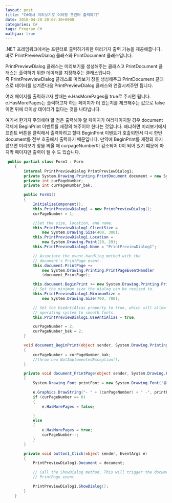 ```yaml
---
layout: post
title: "C#에서 미리보기로 여라장 프린터 출력하기"
date: 2010-04-20 20:07:30+0900
categories: C#
tags: Program C#
mathjax: true
---
```


.NET 프레임워크에서는 프린터로 출력하기위한 여러가지 출력 기능을 제공해줍니다.  
바로 PrintPreviewDialog 클래스와 PrintDocument 클래스입니다.  

PrintPreviewDialog 클래스는 미리보기를 생성해주는 클래스고 PrintDocument 클래스는 출력하기 위한 데이터를 지정해주는 클래스입니다.  
즉 PrintPrewviewDialog 클래스로 미리보기 창을 생성해주고 PrintDocument 클래스로 데이터를 넘겨준다음 PrintPreviewDialog 클래스와 연결시켜주면 됩니다.  

 여러 페이지를 출력하고자 할때는 e.HasMorePages을 true로 주시면 됩니다. e.HasMorePages는 출력하고자 하는 페이지가 더 있는지를 체크해주는 값으로 false이면 뒤에 더이상 데이터가 없다는 것을 나타냅니다.  

여기서 한가지 주의해야 할 점은 출력해야 할 페이지가 여러페이지일 경우 document 객체에 BeginPrint 이벤트를 재정의 해주어야 한다는 것입니다. 왜냐하면 미리보기에서 프린트 버튼을 클릭해서 출력하려고 할때 BeginPrint 이벤트가 호출되면서 다시 한번 document를 전부 호출해서 출력하기 때문입니다. 만약에 BeginPrint를 재정의 하지 않으면 미리보기 창을 띄울 때 curpageNumber이 감소되어 0이 되어 있기 떄문에 마지막 페이지만 출력이 될 수 도 있습니다.  

```csharp
 public partial class Form1 : Form
    {
        internal PrintPreviewDialog PrintPreviewDialog1;
        private System.Drawing.Printing.PrintDocument document = new System.Drawing.Printing.PrintDocument();
        private int curPageNumber;
        private int curPageNumber_bak;

        public Form1()
        {
            InitializeComponent();
            this.PrintPreviewDialog1 = new PrintPreviewDialog();
            curPageNumber = 1;

            //Set the size, location, and name.
            this.PrintPreviewDialog1.ClientSize =
                new System.Drawing.Size(400, 300);
            this.PrintPreviewDialog1.Location =
                new System.Drawing.Point(29, 29);
            this.PrintPreviewDialog1.Name = "PrintPreviewDialog1";

            // Associate the event-handling method with the
            // document's PrintPage event.
            this.document.PrintPage +=
                new System.Drawing.Printing.PrintPageEventHandler
                (document_PrintPage);

            this.document.BeginPrint += new System.Drawing.Printing.PrintEventHandler(document_BeginPrint);
            // Set the minimum size the dialog can be resized to.
            this.PrintPreviewDialog1.MinimumSize =
                new System.Drawing.Size(700, 700);

            // Set the UseAntiAlias property to true, which will allow the
            // operating system to smooth fonts.
            this.PrintPreviewDialog1.UseAntiAlias = true;

            curPageNumber = 2;
            curPageNumber_bak = 2;
        }

        void document_BeginPrint(object sender, System.Drawing.Printing.PrintEventArgs e)
        {
            curPageNumber = curPageNumber_bak;
            //throw new NotImplementedException();
        }

        private void document_PrintPage(object sender, System.Drawing.Printing.PrintPageEventArgs e)
        {
            System.Drawing.Font printFont = new System.Drawing.Font("휴먼모음T", 25, System.Drawing.FontStyle.Regular);

            e.Graphics.DrawString("- " + (curPageNumber) + " -", printFont, System.Drawing.Brushes.Black, 400, 400);
            if (curPageNumber == 0)
            {              
                e.HasMorePages = false;

            }
            else
            {
                e.HasMorePages = true;               
                curPageNumber--;
            }
        }

        private void button1_Click(object sender, EventArgs e)
        {
            PrintPreviewDialog1.Document = document;

            // Call the ShowDialog method. This will trigger the document's
            // PrintPage event.

            PrintPreviewDialog1.ShowDialog();
        }
    }
```